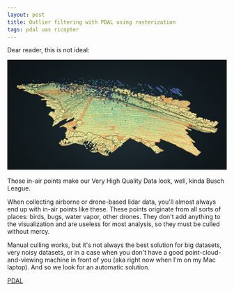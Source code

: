 ```yaml
---
layout: post
title: Outlier filtering with PDAL using rasterization
tags: pdal uas ricopter
---
```


Dear reader, this is not ideal:

![Law Estates point cloud data with noise in the air](/img/2019-03-12-LawEstates-with-noise.png)

Those in-air points make our Very High Quality Data look, well, kinda Busch League.

When collecting airborne or drone-based lidar data, you'll almost always end up with in-air points like these.
These points originate from all sorts of places: birds, bugs, water vapor, other drones.
They don't add anything to the visualization and are useless for most analysis, so they must be culled without mercy.

Manual culling works, but it's not always the best solution for big datasets, very noisy datasets, or in a case when you don't have a good point-cloud-and-viewing machine in front of you (aka right now when I'm on my Mac laptop).
And so we look for an automatic solution.

[PDAL](https://pdal.io/)
